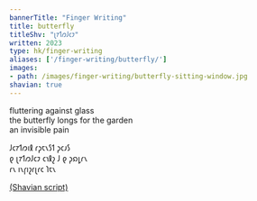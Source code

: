 ```yaml
---
bannerTitle: "Finger Writing" 
title: butterfly
titleShv: "𐑚𐑳𐑑𐑼𐑓𐑤𐑲"
written: 2023
type: hk/finger-writing
aliases: ['/finger-writing/butterfly/']
images:
- path: /images/finger-writing/butterfly-sitting-window.jpg
shavian: true
---
```


<div class="latin">

fluttering against glass  
the butterfly longs for the garden  
an invisible pain

</div>

<div class="shavian">

𐑓𐑤𐑳𐑑𐑼𐑦𐑙 𐑩𐑜𐑱𐑯𐑕𐑑 𐑜𐑤𐑨𐑕  
𐑞 𐑚𐑳𐑑𐑼𐑓𐑤𐑲 𐑤𐑪𐑙𐑟 𐑓 𐑞 𐑜𐑸𐑛𐑩𐑯  
𐑩𐑯 𐑦𐑯𐑝𐑦𐑟𐑩𐑚𐑩𐑤 𐑐𐑱𐑯  

[(Shavian script)](/shavian/intro)

</div>
